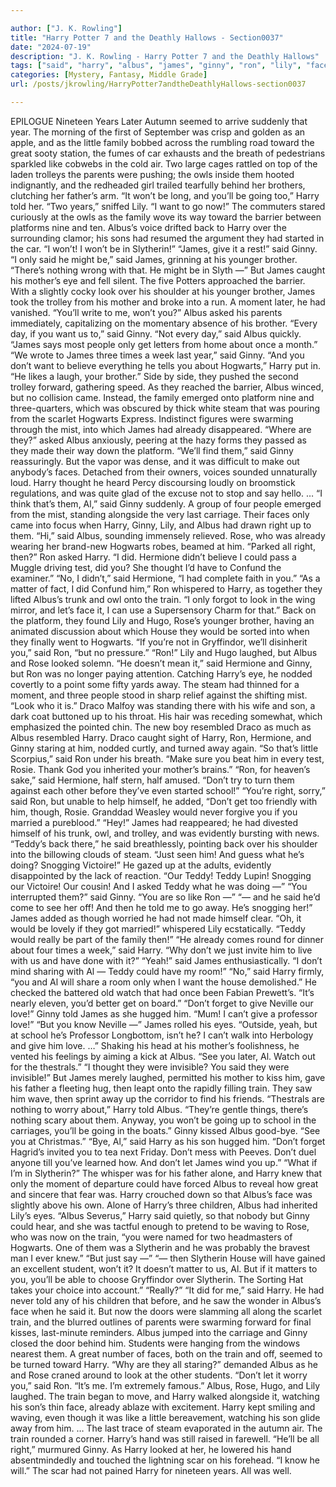 ```yaml
---

author: ["J. K. Rowling"]
title: "Harry Potter 7 and the Deathly Hallows - Section0037"
date: "2024-07-19"
description: "J. K. Rowling - Harry Potter 7 and the Deathly Hallows"
tags: ["said", "harry", "albus", "james", "ginny", "ron", "lily", "face", "train", "al", "rose", "teddy", "year", "brother", "told", "son", "slytherin", "mother", "hogwarts", "hermione", "away", "family", "like", "trolley", "owl"]
categories: [Mystery, Fantasy, Middle Grade]
url: /posts/jkrowling/HarryPotter7andtheDeathlyHallows-section0037

---
```



EPILOGUE
Nineteen Years Later
Autumn seemed to arrive suddenly that year. The morning of the first of September was crisp and golden as an apple, and as the little family bobbed across the rumbling road toward the great sooty station, the fumes of car exhausts and the breath of pedestrians sparkled like cobwebs in the cold air. Two large cages rattled on top of the laden trolleys the parents were pushing; the owls inside them hooted indignantly, and the redheaded girl trailed tearfully behind her brothers, clutching her father’s arm.
“It won’t be long, and you’ll be going too,” Harry told her.
“Two years,” sniffed Lily. “I want to go now!”
The commuters stared curiously at the owls as the family wove its way toward the barrier between platforms nine and ten. Albus’s voice drifted back to Harry over the surrounding clamor; his sons had resumed the argument they had started in the car.
“I won’t! I won’t be in Slytherin!”
“James, give it a rest!” said Ginny.
“I only said he might be,” said James, grinning at his younger brother. “There’s nothing wrong with that. He might be in Slyth —”
But James caught his mother’s eye and fell silent. The five Potters approached the barrier. With a slightly cocky look over his shoulder at his younger brother, James took the trolley from his mother and broke into a run. A moment later, he had vanished.
“You’ll write to me, won’t you?” Albus asked his parents immediately, capitalizing on the momentary absence of his brother.
“Every day, if you want us to,” said Ginny.
“Not every day,” said Albus quickly. “James says most people only get letters from home about once a month.”
“We wrote to James three times a week last year,” said Ginny.
“And you don’t want to believe everything he tells you about Hogwarts,” Harry put in. “He likes a laugh, your brother.”
Side by side, they pushed the second trolley forward, gathering speed. As they reached the barrier, Albus winced, but no collision came. Instead, the family emerged onto platform nine and three-quarters, which was obscured by thick white steam that was pouring from the scarlet Hogwarts Express. Indistinct figures were swarming through the mist, into which James had already disappeared.
“Where are they?” asked Albus anxiously, peering at the hazy forms they passed as they made their way down the platform.
“We’ll find them,” said Ginny reassuringly.
But the vapor was dense, and it was difficult to make out anybody’s faces. Detached from their owners, voices sounded unnaturally loud. Harry thought he heard Percy discoursing loudly on broomstick regulations, and was quite glad of the excuse not to stop and say hello. …
“I think that’s them, Al,” said Ginny suddenly.
A group of four people emerged from the mist, standing alongside the very last carriage. Their faces only came into focus when Harry, Ginny, Lily, and Albus had drawn right up to them.
“Hi,” said Albus, sounding immensely relieved.
Rose, who was already wearing her brand-new Hogwarts robes, beamed at him.
“Parked all right, then?” Ron asked Harry. “I did. Hermione didn’t believe I could pass a Muggle driving test, did you? She thought I’d have to Confund the examiner.”
“No, I didn’t,” said Hermione, “I had complete faith in you.”
“As a matter of fact, I did Confund him,” Ron whispered to Harry, as together they lifted Albus’s trunk and owl onto the train. “I only forgot to look in the wing mirror, and let’s face it, I can use a Supersensory Charm for that.”
Back on the platform, they found Lily and Hugo, Rose’s younger brother, having an animated discussion about which House they would be sorted into when they finally went to Hogwarts.
“If you’re not in Gryffindor, we’ll disinherit you,” said Ron, “but no pressure.”
“Ron!”
Lily and Hugo laughed, but Albus and Rose looked solemn.
“He doesn’t mean it,” said Hermione and Ginny, but Ron was no longer paying attention. Catching Harry’s eye, he nodded covertly to a point some fifty yards away. The steam had thinned for a moment, and three people stood in sharp relief against the shifting mist.
“Look who it is.”
Draco Malfoy was standing there with his wife and son, a dark coat buttoned up to his throat. His hair was receding somewhat, which emphasized the pointed chin. The new boy resembled Draco as much as Albus resembled Harry. Draco caught sight of Harry, Ron, Hermione, and Ginny staring at him, nodded curtly, and turned away again.
“So that’s little Scorpius,” said Ron under his breath. “Make sure you beat him in every test, Rosie. Thank God you inherited your mother’s brains.”
“Ron, for heaven’s sake,” said Hermione, half stern, half amused. “Don’t try to turn them against each other before they’ve even started school!”
“You’re right, sorry,” said Ron, but unable to help himself, he added, “Don’t get too friendly with him, though, Rosie. Granddad Weasley would never forgive you if you married a pureblood.”
“Hey!”
James had reappeared; he had divested himself of his trunk, owl, and trolley, and was evidently bursting with news.
“Teddy’s back there,” he said breathlessly, pointing back over his shoulder into the billowing clouds of steam. “Just seen him! And guess what he’s doing? Snogging Victoire!”
He gazed up at the adults, evidently disappointed by the lack of reaction.
“Our Teddy! Teddy Lupin! Snogging our Victoire! Our cousin! And I asked Teddy what he was doing —”
“You interrupted them?” said Ginny. “You are so like Ron —”
“— and he said he’d come to see her off! And then he told me to go away. He’s snogging her!” James added as though worried he had not made himself clear.
“Oh, it would be lovely if they got married!” whispered Lily ecstatically. “Teddy would really be part of the family then!”
“He already comes round for dinner about four times a week,” said Harry. “Why don’t we just invite him to live with us and have done with it?”
“Yeah!” said James enthusiastically. “I don’t mind sharing with Al — Teddy could have my room!”
“No,” said Harry firmly, “you and Al will share a room only when I want the house demolished.”
He checked the battered old watch that had once been Fabian Prewett’s.
“It’s nearly eleven, you’d better get on board.”
“Don’t forget to give Neville our love!” Ginny told James as she hugged him.
“Mum! I can’t give a professor love!”
“But you know Neville —”
James rolled his eyes.
“Outside, yeah, but at school he’s Professor Longbottom, isn’t he? I can’t walk into Herbology and give him love. …”
Shaking his head at his mother’s foolishness, he vented his feelings by aiming a kick at Albus.
“See you later, Al. Watch out for the thestrals.”
“I thought they were invisible? You said they were invisible!”
But James merely laughed, permitted his mother to kiss him, gave his father a fleeting hug, then leapt onto the rapidly filling train. They saw him wave, then sprint away up the corridor to find his friends.
“Thestrals are nothing to worry about,” Harry told Albus. “They’re gentle things, there’s nothing scary about them. Anyway, you won’t be going up to school in the carriages, you’ll be going in the boats.”
Ginny kissed Albus good-bye.
“See you at Christmas.”
“Bye, Al,” said Harry as his son hugged him. “Don’t forget Hagrid’s invited you to tea next Friday. Don’t mess with Peeves. Don’t duel anyone till you’ve learned how. And don’t let James wind you up.”
“What if I’m in Slytherin?”
The whisper was for his father alone, and Harry knew that only the moment of departure could have forced Albus to reveal how great and sincere that fear was.
Harry crouched down so that Albus’s face was slightly above his own. Alone of Harry’s three children, Albus had inherited Lily’s eyes.
“Albus Severus,” Harry said quietly, so that nobody but Ginny could hear, and she was tactful enough to pretend to be waving to Rose, who was now on the train, “you were named for two headmasters of Hogwarts. One of them was a Slytherin and he was probably the bravest man I ever knew.”
“But just say —”
“— then Slytherin House will have gained an excellent student, won’t it? It doesn’t matter to us, Al. But if it matters to you, you’ll be able to choose Gryffindor over Slytherin. The Sorting Hat takes your choice into account.”
“Really?”
“It did for me,” said Harry.
He had never told any of his children that before, and he saw the wonder in Albus’s face when he said it. But now the doors were slamming all along the scarlet train, and the blurred outlines of parents were swarming forward for final kisses, last-minute reminders. Albus jumped into the carriage and Ginny closed the door behind him. Students were hanging from the windows nearest them. A great number of faces, both on the train and off, seemed to be turned toward Harry.
“Why are they all staring?” demanded Albus as he and Rose craned around to look at the other students.
“Don’t let it worry you,” said Ron. “It’s me. I’m extremely famous.”
Albus, Rose, Hugo, and Lily laughed. The train began to move, and Harry walked alongside it, watching his son’s thin face, already ablaze with excitement. Harry kept smiling and waving, even though it was like a little bereavement, watching his son glide away from him. …
The last trace of steam evaporated in the autumn air. The train rounded a corner. Harry’s hand was still raised in farewell.
“He’ll be all right,” murmured Ginny.
As Harry looked at her, he lowered his hand absentmindedly and touched the lightning scar on his forehead.
“I know he will.”
The scar had not pained Harry for nineteen years. All was well.
